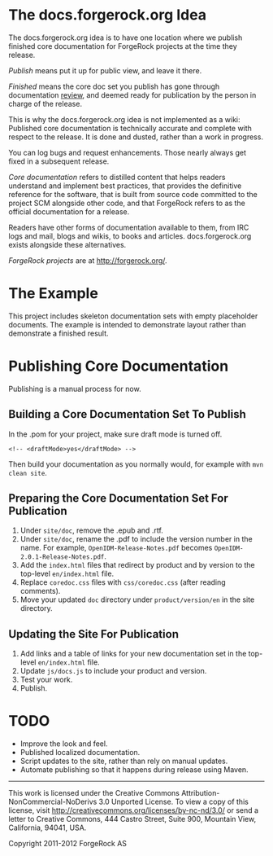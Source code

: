 # The docs.forgerock.org Idea

The docs.forgerock.org idea is to have one location where we publish
finished core documentation for ForgeRock projects at the time they release.

*Publish* means put it up for public view, and leave it there.

*Finished* means the core doc set you publish has gone through documentation
[review](https://wikis.forgerock.org/confluence/display/devcom/Review+Process),
and deemed ready for publication by the person in charge of the release.

This is why the docs.forgerock.org idea is not implemented as a wiki:
Published core documentation is technically accurate and complete with
respect to the release. It is done and dusted, rather than a work in
progress.

You can log bugs and request enhancements. Those nearly always get
fixed in a subsequent release.

*Core documentation* refers to distilled content that helps readers understand
and implement best practices, that provides the definitive reference for the
software, that is built from source code committed to the project SCM alongside
other code, and that ForgeRock refers to as the official documentation for a
release.

Readers have other forms of documentation available to them, from IRC logs
and mail, blogs and wikis, to books and articles. docs.forgerock.org exists
alongside these alternatives.

*ForgeRock projects* are at <http://forgerock.org/>.


# The Example

This project includes skeleton documentation sets with empty placeholder
documents. The example is intended to demonstrate layout rather than
demonstrate a finished result.


# Publishing Core Documentation

Publishing is a manual process for now.


## Building a Core Documentation Set To Publish

In the .pom for your project, make sure draft mode is turned off.

    <!-- <draftMode>yes</draftMode> -->

Then build your documentation as you normally would, for example
with `mvn clean site`.

## Preparing the Core Documentation Set For Publication

1.  Under `site/doc`, remove the .epub and .rtf.
2.  Under `site/doc`, rename the .pdf to include the version number in the
    name. For example, `OpenIDM-Release-Notes.pdf` becomes
    `OpenIDM-2.0.1-Release-Notes.pdf`.
3.  Add the `index.html` files that redirect by product and by version to
    the top-level `en/index.html` file.
4.  Replace `coredoc.css` files with `css/coredoc.css` (after reading comments).
5.  Move your updated `doc` directory under `product/version/en` in the site
    directory.


## Updating the Site For Publication

1.  Add links and a table of links for your new documentation set in the
    top-level `en/index.html` file.
2.  Update `js/docs.js` to include your product and version.
3.  Test your work.
4.  Publish.


# TODO

* Improve the look and feel.
* Published localized documentation.
* Script updates to the site, rather than rely on manual updates.
* Automate publishing so that it happens during release using Maven.


* * *
This work is licensed under the Creative Commons
Attribution-NonCommercial-NoDerivs 3.0 Unported License.
To view a copy of this license, visit
<http://creativecommons.org/licenses/by-nc-nd/3.0/>
or send a letter to Creative Commons, 444 Castro Street,
Suite 900, Mountain View, California, 94041, USA.

Copyright 2011-2012 ForgeRock AS